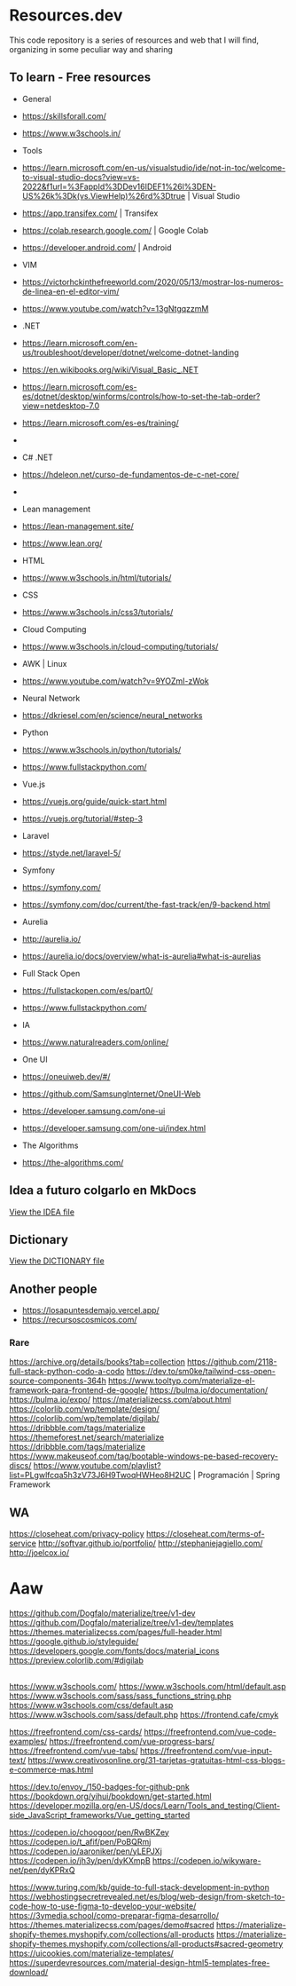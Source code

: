 # Resources.dev
This code repository is a series of resources and web that I will find, organizing in some peculiar way and sharing

## To learn - Free resources
- General
- https://skillsforall.com/
- https://www.w3schools.in/

- Tools
- https://learn.microsoft.com/en-us/visualstudio/ide/not-in-toc/welcome-to-visual-studio-docs?view=vs-2022&f1url=%3FappId%3DDev16IDEF1%26l%3DEN-US%26k%3Dk(vs.ViewHelp)%26rd%3Dtrue | Visual Studio

- https://app.transifex.com/ | Transifex

- https://colab.research.google.com/ | Google Colab

- https://developer.android.com/ | Android

- VIM
- https://victorhckinthefreeworld.com/2020/05/13/mostrar-los-numeros-de-linea-en-el-editor-vim/
- https://www.youtube.com/watch?v=13gNtgqzzmM

- .NET
- https://learn.microsoft.com/en-us/troubleshoot/developer/dotnet/welcome-dotnet-landing
- https://en.wikibooks.org/wiki/Visual_Basic_.NET
- https://learn.microsoft.com/es-es/dotnet/desktop/winforms/controls/how-to-set-the-tab-order?view=netdesktop-7.0
- https://learn.microsoft.com/es-es/training/
- 

- C# .NET
- https://hdeleon.net/curso-de-fundamentos-de-c-net-core/
- 

- Lean management
- https://lean-management.site/
- https://www.lean.org/

- HTML
- https://www.w3schools.in/html/tutorials/
    
- CSS
- https://www.w3schools.in/css3/tutorials/
    
- Cloud Computing
- https://www.w3schools.in/cloud-computing/tutorials/

- AWK | Linux
- https://www.youtube.com/watch?v=9YOZmI-zWok

- Neural Network
- https://dkriesel.com/en/science/neural_networks

- Python
- https://www.w3schools.in/python/tutorials/
- https://www.fullstackpython.com/

- Vue.js
- https://vuejs.org/guide/quick-start.html
- https://vuejs.org/tutorial/#step-3

- Laravel
- https://styde.net/laravel-5/

- Symfony
- https://symfony.com/
- https://symfony.com/doc/current/the-fast-track/en/9-backend.html

- Aurelia
- http://aurelia.io/
- https://aurelia.io/docs/overview/what-is-aurelia#what-is-aurelias

- Full Stack Open
- https://fullstackopen.com/es/part0/
- https://www.fullstackpython.com/

- IA
- https://www.naturalreaders.com/online/

- One UI
- https://oneuiweb.dev/#/
- https://github.com/SamsungInternet/OneUI-Web
- https://developer.samsung.com/one-ui
- https://developer.samsung.com/one-ui/index.html

- The Algorithms
- https://the-algorithms.com/

## Idea a futuro colgarlo en MkDocs

[View the IDEA file](https://github.com/loboGuardian/Resources.dev/blob/main/IDEA.md)

## Dictionary

[View the DICTIONARY file](https://github.com/loboGuardian/Resources.dev/blob/main/DICTIONARY.md)

## Another people
- https://losapuntesdemajo.vercel.app/
- https://recursoscosmicos.com/

### Rare
https://archive.org/details/books?tab=collection
https://github.com/2118-full-stack-python-codo-a-codo
https://dev.to/sm0ke/tailwind-css-open-source-components-364h
https://www.tooltyp.com/materialize-el-framework-para-frontend-de-google/
https://bulma.io/documentation/
https://bulma.io/expo/
https://materializecss.com/about.html
https://colorlib.com/wp/template/design/
https://colorlib.com/wp/template/digilab/
https://dribbble.com/tags/materialize
https://themeforest.net/search/materialize
https://dribbble.com/tags/materialize
https://www.makeuseof.com/tag/bootable-windows-pe-based-recovery-discs/
https://www.youtube.com/playlist?list=PLgwlfcqa5h3zV73J6H9TwoqHWHeo8H2UC | Programación | Spring Framework

## WA
https://closeheat.com/privacy-policy
https://closeheat.com/terms-of-service
http://softvar.github.io/portfolio/
http://stephaniejagiello.com/
http://joelcox.io/

# Aaw
https://github.com/Dogfalo/materialize/tree/v1-dev
https://github.com/Dogfalo/materialize/tree/v1-dev/templates
https://themes.materializecss.com/pages/full-header.html
https://google.github.io/styleguide/
https://developers.google.com/fonts/docs/material_icons
https://preview.colorlib.com/#digilab
## 
https://www.w3schools.com/
https://www.w3schools.com/html/default.asp
https://www.w3schools.com/sass/sass_functions_string.php
https://www.w3schools.com/css/default.asp
https://www.w3schools.com/sass/default.php
https://frontend.cafe/cmyk

https://freefrontend.com/css-cards/
https://freefrontend.com/vue-code-examples/
https://freefrontend.com/vue-progress-bars/
https://freefrontend.com/vue-tabs/
https://freefrontend.com/vue-input-text/
https://www.creativosonline.org/31-tarjetas-gratuitas-html-css-blogs-e-commerce-mas.html

https://dev.to/envoy_/150-badges-for-github-pnk
https://bookdown.org/yihui/bookdown/get-started.html
https://developer.mozilla.org/en-US/docs/Learn/Tools_and_testing/Client-side_JavaScript_frameworks/Vue_getting_started

https://codepen.io/choogoor/pen/RwBKZey
https://codepen.io/t_afif/pen/PoBQRmj
https://codepen.io/aaroniker/pen/yLEPJXj
https://codepen.io/jh3y/pen/dyKXmpB
https://codepen.io/wikyware-net/pen/dyKPRxQ

https://www.turing.com/kb/guide-to-full-stack-development-in-python
https://webhostingsecretrevealed.net/es/blog/web-design/from-sketch-to-code-how-to-use-figma-to-develop-your-website/
https://3ymedia.school/como-preparar-figma-desarrollo/
https://themes.materializecss.com/pages/demo#sacred
https://materialize-shopify-themes.myshopify.com/collections/all-products
https://materialize-shopify-themes.myshopify.com/collections/all-products#sacred-geometry
https://uicookies.com/materialize-templates/
https://superdevresources.com/material-design-html5-templates-free-download/

